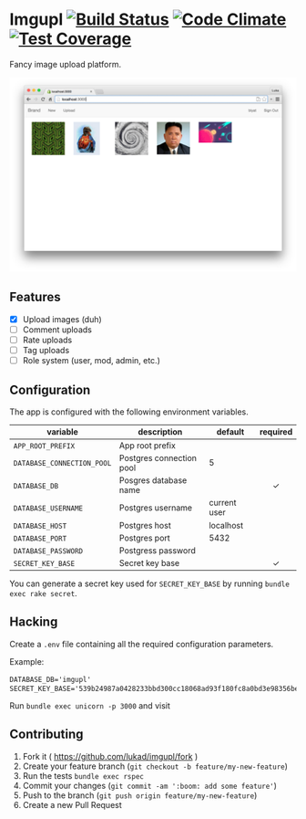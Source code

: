 Imgupl [![Build Status](https://travis-ci.org/lukad/imgupl.svg?branch=develop)](https://travis-ci.org/lukad/imgupl) [![Code Climate](https://codeclimate.com/github/lukad/imgupl/badges/gpa.svg)](https://codeclimate.com/github/lukad/imgupl) [![Test Coverage](https://codeclimate.com/github/lukad/imgupl/badges/coverage.svg)](https://codeclimate.com/github/lukad/imgupl)
======

Fancy image upload platform.

![](screenshot.png)

## Features

* [x] Upload images (duh)
* [ ] Comment uploads
* [ ] Rate uploads
* [ ] Tag uploads
* [ ] Role system (user, mod, admin, etc.)

## Configuration

The app is configured with the following environment variables.

| variable                   | description              | default      | required |
|----------------------------|--------------------------|--------------|:--------:|
| `APP_ROOT_PREFIX`          | App root prefix          |              |          |
| `DATABASE_CONNECTION_POOL` | Postgres connection pool | 5            |          |
| `DATABASE_DB`              | Posgres database name    |              | ✓        |
| `DATABASE_USERNAME`        | Postgres username        | current user |          |
| `DATABASE_HOST`            | Postgres host            | localhost    |          |
| `DATABASE_PORT`            | Postgres port            | 5432         |          |
| `DATABASE_PASSWORD`        | Postgress password       |              |          |
| `SECRET_KEY_BASE`          | Secret key base          |              | ✓        |

You can generate a secret key used for `SECRET_KEY_BASE` by running `bundle exec rake secret`.

## Hacking

Create a `.env` file containing all the required configuration parameters.

Example:
```
DATABASE_DB='imgupl'
SECRET_KEY_BASE='539b24987a0428233bbd300cc18068ad93f180fc8a0bd3e98356be340570b3e6ef44f656bf940e9813646b755cc70b1243162011576147a642b773dce6e1ee7e'
```

Run `bundle exec unicorn -p 3000` and visit [](http://localhost:3000)

## Contributing

1. Fork it ( https://github.com/lukad/imgupl/fork )
2. Create your feature branch (`git checkout -b feature/my-new-feature`)
3. Run the tests `bundle exec rspec`
4. Commit your changes (`git commit -am ':boom: add some feature'`)
5. Push to the branch (`git push origin feature/my-new-feature`)
6. Create a new Pull Request

